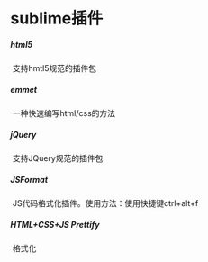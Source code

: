 # sublime插件

##### html5

​	支持hmtl5规范的插件包

##### emmet

​	一种快速编写html/css的方法

##### jQuery

​	支持JQuery规范的插件包

##### JSFormat

​	JS代码格式化插件。使用方法：使用快捷键ctrl+alt+f

##### HTML+CSS+JS Prettify

​	格式化